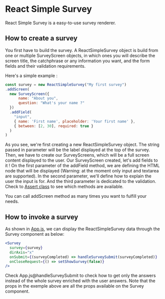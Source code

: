 # React Simple Survey

React Simple Survey is a easy-to-use survey renderer.

## How to create a survey

You first have to build the survey. A ReactSimpleSurvey object is build from one or multiple SurveyScreen objects, in which ones you will describe the screen title, the catchphrase or any information you want, and the form fields and their validation requirements.

Here's a simple example :

``` javascript
const survey = new ReactSimpleSurvey("My first survey")
.addScreen(
  new SurveyScreen({
      name: "About you",
      question: "What's your name ?"
  })
  .addField(
    "input", 
    { name: 'First name', placeholder: 'Your first name' },
    { between: [2, 30], required: true }
  )
)
```

As you see, we're first creating a new ReactSimpleSurvey object. The string passed in parameter will be the label displayed at the top of the survey.
Then, we have to create our SurveyScreens, which will be a full screen content displayed to the user. Our SurveyScreen created, let's add fields to it !
On the first parameter of the addField method, we are defining the HTML node that will be displayed (Warning: at the moment only input and textarea are supported). In the second parameter, we'll define how to explain the user the input is for. And the third parameter is dedicated to the validation. Check to [Assert class](./src/Validation/Assert.js) to see which methods are available.

You can call addScreen method as many times you want to fulfill your needs.

## How to invoke a survey

As shown in [App.js](./src/App.js), we can display the ReactSimpleSurvey data through the Survey component as below:

``` jsx
<Survey
  survey={survey}
  dirAxis="x"
  onSubmit={(surveyCompleted) => handleSurveySubmit(surveyCompleted)}
  onCloseRequest={() => setShowSurvey(false)}
/>
```

Check App.js@handleSurveySubmit to check how to get only the answers instead of the whole survey enriched with the user answers.
Note that the props in the exemple above are all the props available on the Survey component.
